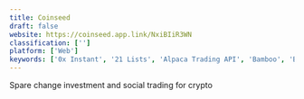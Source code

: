 ```yaml
---
title: Coinseed
draft: false 
website: https://coinseed.app.link/NxiBIiR3WN
classification: ['']
platform: ['Web']
keywords: ['0x Instant', '21 Lists', 'Alpaca Trading API', 'Bamboo', 'Blockport', 'Bundil', 'CoinBundle', 'Crumbs', 'Elevatyr', 'Grain', 'If You Had Bought Crypto', 'Stockflare', 'XS2 Exchange']
---
```

Spare change investment and social trading for crypto